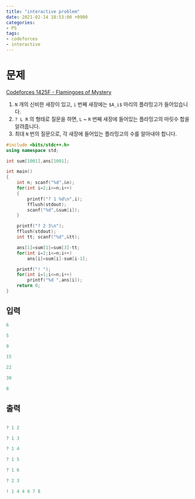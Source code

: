 ```yaml
---
title: "interactive problem"
date: 2021-02-14 18:53:00 +0900
categories:
- PS
tags:
- codeforces
- interactive
---
```


<!-- more -->

# 문제

[Codeforces 1425F - Flamingoes of Mystery](https://codeforces.com/problemset/problem/1425/F)

1. `N` 개의 신비한 새장이 있고, `i` 번째 새장에는 `$A_i$` 마리의 플라밍고가 들어있습니다.
2. `? L R` 의 형태로 질문을 하면, `L` ~ `R` 번째 새장에 들어있는 플라밍고의 마릿수 합을 알려줍니다.
3. 최대 `N` 번의 질문으로, 각 새장에 들어있는 플라밍고의 수를 알아내야 합니다.

```c++
#include <bits/stdc++.h>
using namespace std;

int sum[1001],ans[1001];

int main()
{
    int n; scanf("%d",&n);
    for(int i=2;i<=n;i++)
    {
        printf("? 1 %d\n",i);
        fflush(stdout);
        scanf("%d",&sum[i]);
    }

    printf("? 2 3\n");
    fflush(stdout);
    int tt; scanf("%d",&tt);

    ans[1]=sum[1]=sum[3]-tt;
    for(int i=2;i<=n;i++)
        ans[i]=sum[i]-sum[i-1];

    printf("! ");
    for(int i=1;i<=n;i++)
        printf("%d ",ans[i]);
    return 0;
}
```

## 입력

```c++
6

5

9

15

22

30

8

```

## 출력

```c++

? 1 2

? 1 3

? 1 4

? 1 5

? 1 6

? 2 3

! 1 4 4 6 7 8
```
